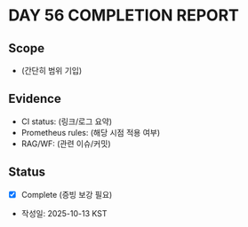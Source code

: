 # DAY 56 COMPLETION REPORT

## Scope
- (간단히 범위 기입)

## Evidence
- CI status: (링크/로그 요약)
- Prometheus rules: (해당 시점 적용 여부)
- RAG/WF: (관련 이슈/커밋)

## Status
- [x] Complete (증빙 보강 필요)
- 작성일: 2025-10-13 KST
